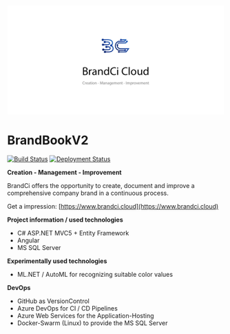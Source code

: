 <p align="center"><img src="./.github/images/readme-title.jpg"></p>

# BrandBookV2
[![Build Status](https://dev.azure.com/philipp-c-moser/BrandCi/_apis/build/status/CI.BrandCi.BrandBookV2?branchName=master)](https://dev.azure.com/philipp-c-moser/BrandCi/_apis/build/status/CI.BrandCi.BrandBookV2?branchName=master) [![Deployment Status](https://vsrm.dev.azure.com/philipp-c-moser/_apis/public/Release/badge/6b805f6e-a46f-4c5d-874d-042c775fd222/9/20)](https://vsrm.dev.azure.com/philipp-c-moser/_apis/public/Release/badge/6b805f6e-a46f-4c5d-874d-042c775fd222/9/20)



**Creation - Management - Improvement**

BrandCi offers the opportunity to create, document and improve a comprehensive company brand in a continuous process.

Get a impression: [https://www.brandci.cloud](https://www.brandci.cloud)


**Project information / used technologies**
 - C# ASP.NET MVC5 + Entity Framework
 - Angular
 - MS SQL Server

**Experimentally used technologies**
 - ML.NET / AutoML for recognizing suitable color values


**DevOps**
 - GitHub as VersionControl
 - Azure DevOps for CI / CD Pipelines
 - Azure Web Services for the Application-Hosting
 - Docker-Swarm (Linux) to provide the MS SQL Server
